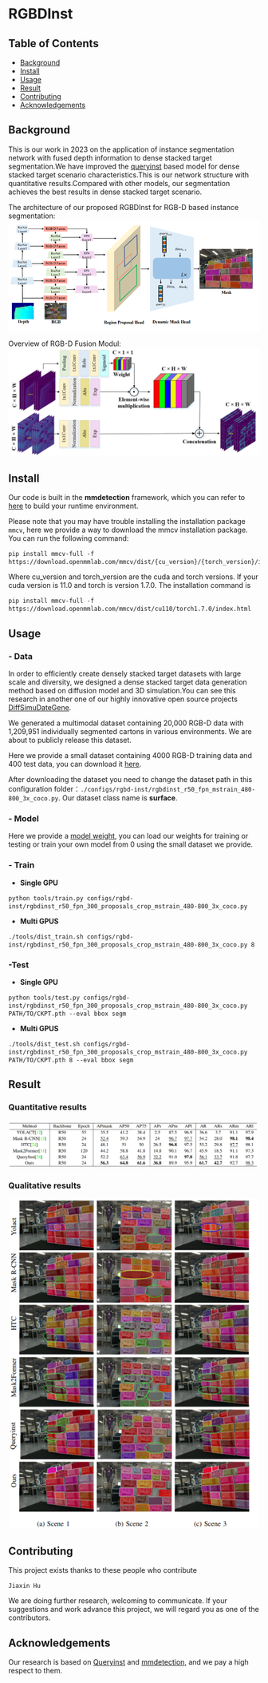 # RGBDInst
## Table of Contents
- [Background](#background)
- [Install](#install)
- [Usage](#usage)
- [Result](#result)
- [Contributing](#contributing)
- [Acknowledgements](#acknowledgements)

## Background
This is our work in 2023 on the application of instance segmentation network with fused depth information to dense stacked target segmentation.We have improved the [queryinst](https://arxiv.org/pdf/2105.01928.pdf) based model for dense stacked target scenario characteristics.This is our network structure with quantitative results.Compared with other models, our segmentation achieves the best results in dense stacked target scenario.

The architecture of our proposed RGBDInst for RGB-D based instance segmentation:
![image](https://github.com/Hjxin02AIsharing-Wust/RGBDInst/blob/main/texture-image/RGBDInst4.png)


Overview of RGB-D Fusion Modul:
![image](https://github.com/Hjxin02AIsharing-Wust/RGBDInst/blob/main/texture-image/RGBDInst3.jpg)

## Install

Our code is built in the **mmdetection** framework, which you can refer to [here](https://mmdetection.readthedocs.io/en/latest/get_started.html) to build your runtime environment.

Please note that you may have trouble installing the installation package `mmcv`, here we provide a way to download the mmcv installation package. You can run the following command:
```shell
pip install mmcv-full -f https://download.openmmlab.com/mmcv/dist/{cu_version}/{torch_version}/index.html
```
Where cu_version and torch_version are the cuda and torch versions. If your cuda version is 11.0 and torch is version 1.7.0. The installation command is
```shell
pip install mmcv-full -f https://download.openmmlab.com/mmcv/dist/cu110/torch1.7.0/index.html
```

## Usage

### - Data

In order to efficiently create densely stacked target datasets with large scale and diversity, we designed a dense stacked target data generation method based on diffusion model and 3D simulation.You can see this research in another one of our highly innovative open source projects [DiffSimuDateGene](https://github.com/Hjxin02AIsharing-Wust/DiffSimuDateGene.git).

We generated a multimodal dataset containing 20,000 RGB-D  data with 1,209,951 individually segmented cartons in various  environments. We are about to publicly release this dataset.

Here we provide a small dataset containing 4000 RGB-D training data and 400 test data, you can download it [here](https://drive.google.com/drive/folders/1ggZXYTYaE5fEqmtBNdbWQEwS4TeO_n0K).

After downloading the dataset you need to change the dataset path in this configuration folder：`./configs/rgbd-inst/rgbdinst_r50_fpn_mstrain_480-800_3x_coco.py`. Our dataset class name is **surface**.


### - Model
Here we provide a [model weight](https://drive.google.com/drive/folders/1Bqk9WpueXeedxWn0Y2CKoARU_znpsiUy), you can load our weights for training or testing  or train your own model from 0 using the small dataset we provide.


### - Train
- **Single GPU**
```shell
python tools/train.py configs/rgbd-inst/rgbdinst_r50_fpn_300_proposals_crop_mstrain_480-800_3x_coco.py
```
- **Multi GPUS**
```shell
./tools/dist_train.sh configs/rgbd-inst/rgbdinst_r50_fpn_300_proposals_crop_mstrain_480-800_3x_coco.py 8
```

### -Test
- **Single GPU**
```shell
python tools/test.py configs/rgbd-inst/rgbdinst_r50_fpn_300_proposals_crop_mstrain_480-800_3x_coco.py PATH/TO/CKPT.pth --eval bbox segm
```


- **Multi GPUS**

```shell
./tools/dist_test.sh configs/rgbd-inst/rgbdinst_r50_fpn_300_proposals_crop_mstrain_480-800_3x_coco.py PATH/TO/CKPT.pth 8 --eval bbox segm
```
## Result

### Quantitative results

![image](https://github.com/Hjxin02AIsharing-Wust/RGBDInst/blob/main/texture-image/RGBDInst1.png)

### Qualitative results

<p align="center">
  <img src="https://github.com/Hjxin02AIsharing-Wust/RGBDInst/blob/main/texture-image/RGBDInst2.png" alt="example input output gif" width="500" />
</p>



## Contributing
This project exists thanks to these people who contribute

```shell
Jiaxin Hu 
```
We are doing further research, welcoming to communicate. If your suggestions and work advance this project, we will regard you as one of the contributors.

## Acknowledgements
Our research is based on [Queryinst](https://arxiv.org/pdf/2105.01928.pdf) and [mmdetection](https://github.com/open-mmlab/mmdetection), and we pay a high respect to them.


